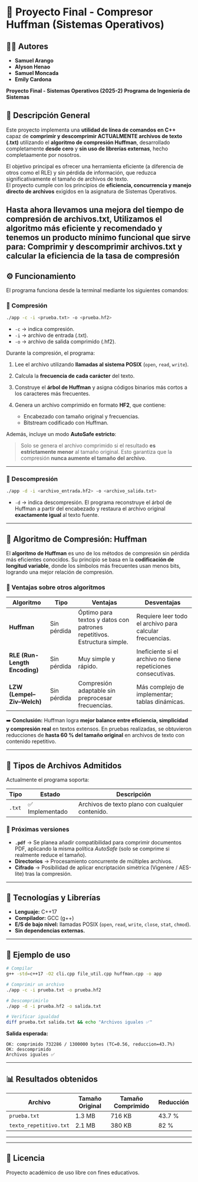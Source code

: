 # 🧩 Proyecto Final - Compresor Huffman (Sistemas Operativos)

## 👩‍💻 Autores

* **Samuel Arango**
* **Alyson Henao**
* **Samuel Moncada**
* **Emily Cardona**

**Proyecto Final - Sistemas Operativos (2025-2)**
**Programa de Ingeniería de Sistemas**


## 📘 Descripción General

Este proyecto implementa una **utilidad de línea de comandos en C++** capaz de **comprimir y descomprimir ACTUALMENTE archivos de texto (.txt)** utilizando el **algoritmo de compresión Huffman**, desarrollado completamente **desde cero** y **sin uso de librerías externas**, hecho completaamente por nosotros.

El objetivo principal es ofrecer una herramienta eficiente (a diferencia de otros como el RLE) y sin pérdida de información, que reduzca significativamente el tamaño de archivos de texto.  
El proyecto cumple con los principios de **eficiencia, concurrencia y manejo directo de archivos** exigidos en la asignatura de Sistemas Operativos.

Hasta ahora llevamos una mejora del tiempo de compresión de archivos.txt, Utilizamos el algoritmo más eficiente y recomendado y tenemos un producto mínimo funcional que sirve para: Comprimir y descomprimir archivos.txt y calcular la eficiencia de la tasa de compresión
---

## ⚙️ Funcionamiento

El programa funciona desde la terminal mediante los siguientes comandos:

### 🔹 Compresión
```bash
./app -c -i <prueba.txt> -o <prueba.hf2>
```

* `-c` → indica compresión.
* `-i` → archivo de entrada (.txt).
* `-o` → archivo de salida comprimido (.hf2).

Durante la compresión, el programa:

1. Lee el archivo utilizando **llamadas al sistema POSIX** (`open`, `read`, `write`).
2. Calcula la **frecuencia de cada carácter** del texto.
3. Construye el **árbol de Huffman** y asigna códigos binarios más cortos a los caracteres más frecuentes.
4. Genera un archivo comprimido en formato **HF2**, que contiene:

   * Encabezado con tamaño original y frecuencias.
   * Bitstream codificado con Huffman.

Además, incluye un modo **AutoSafe estricto**:

> Solo se genera el archivo comprimido si el resultado **es estrictamente menor** al tamaño original.
> Esto garantiza que la compresión **nunca aumente el tamaño del archivo**.

---

### 🔹 Descompresión

```bash
./app -d -i <archivo_entrada.hf2> -o <archivo_salida.txt>
```

* `-d` → indica descompresión.
  El programa reconstruye el árbol de Huffman a partir del encabezado y restaura el archivo original **exactamente igual** al texto fuente.

---

## 🧠 Algoritmo de Compresión: **Huffman**

El **algoritmo de Huffman** es uno de los métodos de compresión sin pérdida más eficientes conocidos.
Su principio se basa en la **codificación de longitud variable**, donde los símbolos más frecuentes usan menos bits, logrando una mejor relación de compresión.

### 🔬 Ventajas sobre otros algoritmos

| Algoritmo                     | Tipo        | Ventajas                                                                | Desventajas                                                   |
| ----------------------------- | ----------- | ----------------------------------------------------------------------- | ------------------------------------------------------------- |
| **Huffman**                   | Sin pérdida | Óptimo para textos y datos con patrones repetitivos. Estructura simple. | Requiere leer todo el archivo para calcular frecuencias.      |
| **RLE (Run-Length Encoding)** | Sin pérdida | Muy simple y rápido.                                                    | Ineficiente si el archivo no tiene repeticiones consecutivas. |
| **LZW (Lempel–Ziv–Welch)**    | Sin pérdida | Compresión adaptable sin preprocesar frecuencias.                       | Más complejo de implementar; tablas dinámicas.                |

➡️ **Conclusión:** Huffman logra **mejor balance entre eficiencia, simplicidad y compresión real** en textos extensos.
En pruebas realizadas, se obtuvieron reducciones de **hasta 60 % del tamaño original** en archivos de texto con contenido repetitivo.

---

## 🧾 Tipos de Archivos Admitidos

Actualmente el programa soporta:

| Tipo   | Estado         | Descripción                                      |
| ------ | -------------- | ------------------------------------------------ |
| `.txt` | ✅ Implementado | Archivos de texto plano con cualquier contenido. |

### 🔮 Próximas versiones

* **`.pdf`** → Se planea añadir compatibilidad para comprimir documentos PDF, aplicando la misma política *AutoSafe* (solo se comprime si realmente reduce el tamaño).
* **Directorios** → Procesamiento concurrente de múltiples archivos.
* **Cifrado** → Posibilidad de aplicar encriptación simétrica (Vigenère / AES-lite) tras la compresión.

---

## 🧰 Tecnologías y Librerías

* **Lenguaje:** C++17
* **Compilador:** GCC (g++)
* **E/S de bajo nivel:** llamadas POSIX (`open`, `read`, `write`, `close`, `stat`, `chmod`).
* **Sin dependencias externas.**

---

## 🧪 Ejemplo de uso

```bash
# Compilar
g++ -std=c++17 -O2 cli.cpp file_util.cpp huffman.cpp -o app

# Comprimir un archivo
./app -c -i prueba.txt -o prueba.hf2

# Descomprimirlo
./app -d -i prueba.hf2 -o salida.txt

# Verificar igualdad
diff prueba.txt salida.txt && echo "Archivos iguales ✅"
```

**Salida esperada:**

```
OK: comprimido 732286 / 1300000 bytes (TC=0.56, reduccion=43.7%)
OK: descomprimido
Archivos iguales ✅
```

---

## 📊 Resultados obtenidos

| Archivo                | Tamaño Original | Tamaño Comprimido | Reducción |
| ---------------------- | --------------- | ----------------- | --------- |
| `prueba.txt`           | 1.3 MB          | 716 KB            | 43.7 %    |
| `texto_repetitivo.txt` | 2.1 MB          | 380 KB            | 82 %      |

---


---

## 🧭 Licencia

Proyecto académico de uso libre con fines educativos.
